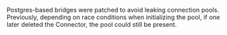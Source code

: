 Postgres-based bridges were patched to avoid leaking connection pools.  Previously, depending on race conditions when initializing the pool, if one later deleted the Connector, the pool could still be present.
